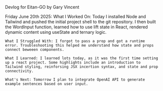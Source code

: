 Devlog for Eitan-GO by Gary Vincent

Friday June 20th 2025:
    What I Worked On: Today I installed Node and Tailwind and pushed the initial project shell to the git repository. I then built the WordInput function, learned how to use lift state in React, rendered dynamic content using useState and ternary logic.

    What I Struggled With: I forgot to pass a prop and got a runtime error. Troubleshooting this helped me understand how state and props connect beweeen components. 

    What I Learned: I learned lots today, as it was the first time setting up a react project. Some highlights include an introduction to Tailwind styling, reinforsing JSX incertion syntax, and state and prop connectivity.

    What's Next: Tomorrow I plan to integrate OpenAI API to generate example sentences based on user input.